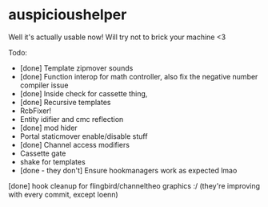 # auspicioushelper
Well it's actually usable now! Will try not to brick your machine <3

Todo:

 - [done] Template zipmover sounds
 - [done] Function interop for math controller, also fix the negative number compiler issue
 - [done] Inside check for cassette thing, 
 - [done] Recursive templates
 - RcbFixer!
 - Entity idifier and cmc reflection
 - [done] mod hider
 - Portal staticmover enable/disable stuff
 - [done] Channel access modifiers
 - Cassette gate
 - shake for templates
 - [done - they don't] Ensure hookmanagers work as expected lmao


[done] hook cleanup for flingbird/channeltheo
graphics :/ (they're improving with every commit, except loenn)
